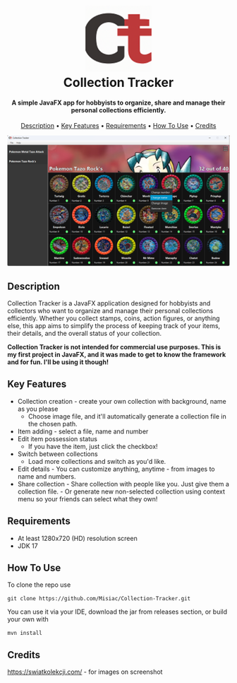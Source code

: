 

<h1 align="center">
  <br>
 <img src="src/main/resources/com/michal/collectiontracker/img/ctlogoaboutres.png" alt="Collection Tracker" width="150">
  <br>
  Collection Tracker
  <br>
</h1>

<h4 align="center">A simple JavaFX app for hobbyists to organize, share and manage their personal collections efficiently.</h4>
<p align="center">
	<a href="#description">Description</a> •
  <a href="#key-features">Key Features</a> •
  <a href="#requirements">Requirements</a> •
  <a href="#how-to-use">How To Use</a> •
  <a href="#credits">Credits</a> 
	
</p>

![screenshot](screenshot.png)
## Description
Collection Tracker is a JavaFX application designed for hobbyists and collectors who want to organize and manage their personal collections efficiently. Whether you collect stamps, coins, action figures, or anything else, this app aims to simplify the process of keeping track of your items, their details, and the overall status of your collection.

<strong> Collection Tracker is not intended for commercial use purposes. This is my first project in JavaFX, and it was made to get to know the framework and for fun.
 I'll be using it though! </strong>

## Key Features

* Collection creation - create your own collection with background, name as you please
  - Choose image file, and it'll automatically generate a collection file in the chosen path.
 * Item adding - select a file, name and number
* Edit item possession status
  - If you have the item, just click the checkbox!
*  Switch between collections
	  - Load more collections and switch as you'd like.
* Edit details
	  - You can customize anything, anytime -  from images to name and numbers.
* Share collection
	  - Share collection with people like you. Just give them a collection file.
	  - Or generate new non-selected collection using context menu so your friends can select what they own!
## Requirements
* At least 1280x720 (HD) resolution screen
* JDK 17
## How To Use

To clone the repo use
```
git clone https://github.com/Misiac/Collection-Tracker.git
```
You can use it via your IDE,
download the jar from releases section, or build your own with
```
mvn install
```

## Credits
https://swiatkolekcji.com/ - for images on screenshot
